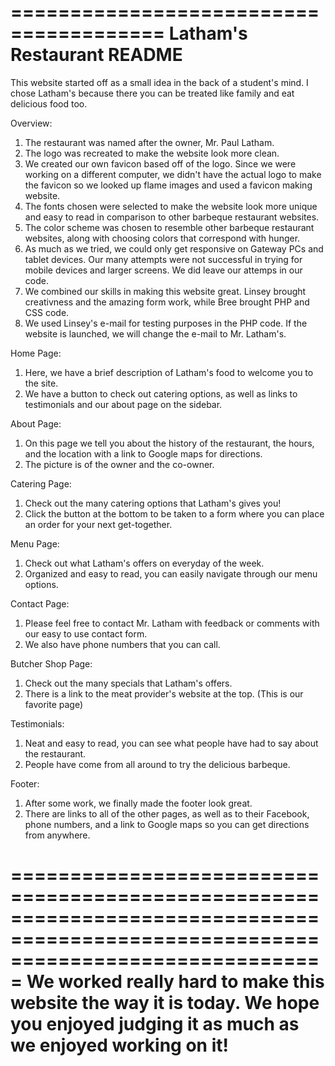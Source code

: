 =======================================
     Latham's Restaurant README
=======================================

This website started off as a small idea in the back of a student's mind. I chose Latham's because there you can be treated like family and eat 
delicious food too.

Overview:

1. The restaurant was named after the owner, Mr. Paul Latham.
2. The logo was recreated to make the website look more clean.
3. We created our own favicon based off of the logo. Since we were working on a different computer, we didn't have the actual logo to make the favicon
   so we looked up flame images and used a favicon making website.
4. The fonts chosen were selected to make the website look more unique and easy to read in comparison to other barbeque restaurant
   websites.
5. The color scheme was chosen to resemble other barbeque restaurant websites, along with choosing colors that correspond with hunger.
6. As much as we tried, we could only get responsive on Gateway PCs and tablet devices. Our many attempts were not successful in trying for 
   mobile devices and larger screens. We did leave our attemps in our code.
7. We combined our skills in making this website great. Linsey brought creativness and the amazing form work, while Bree brought PHP and CSS code.
8. We used Linsey's e-mail for testing purposes in the PHP code. If the website is launched, we will change the e-mail to Mr. Latham's. 

Home Page:

1. Here, we have a brief description of Latham's food to welcome you to the site.
2. We have a button to check out catering options, as well as links to testimonials and our about page on the sidebar.

About Page:

1. On this page we tell you about the history of the restaurant, the hours, and the location with a link to Google maps for directions.
2. The picture is of the owner and the co-owner.

Catering Page:

1. Check out the many catering options that Latham's gives you!
2. Click the button at the bottom to be taken to a form where you can place an order for your next get-together.

Menu Page:

1. Check out what Latham's offers on everyday of the week.
2. Organized and easy to read, you can easily navigate through our menu options.

Contact Page:

1. Please feel free to contact Mr. Latham with feedback or comments with our easy to use contact form.
2. We also have phone numbers that you can call.

Butcher Shop Page:

1. Check out the many specials that Latham's offers.
2. There is a link to the meat provider's website at the top.
(This is our favorite page)

Testimonials:

1. Neat and easy to read, you can see what people have had to say about the restaurant.
2. People have come from all around to try the delicious barbeque.

Footer:

1. After some work, we finally made the footer look great.
2. There are links to all of the other pages, as well as to their Facebook, phone numbers, and a link to Google maps so you can
   get directions from anywhere.


===================================================================================================================================
We worked really hard to make this website the way it is today. We hope you enjoyed judging it as much as we enjoyed working on it!
===================================================================================================================================
